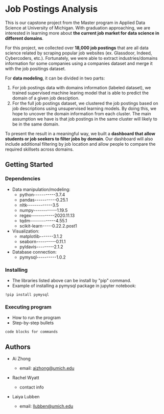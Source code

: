 # Job Postings Analysis

This is our capstone project from the Master program in Applied Data Science at University of Michigan. With graduation approaching, we are interested in learning more about **the current job market for data science in different domains**. 

For this project, we collected over **18,000 job postings** that are all data science related by scraping popular job websites (ex. Glassdoor, Indeed, Cybercoders, etc.).  Fortunately, we were able to extract industries/domains information for some companies using a companies dataset and merge it with the job positings dataset.

For **data modeling**, it can be divided in two parts:

1. For job postings data with domains information (labeled dataset), we trained supervised machine learing model that is able to predict the domain of a given job desciption. 
2. For the full job postings dataset, we clustered the job postings based on job descriptions using unsupervised learning models. By doing this, we hope to uncover the domain information from each cluster. The main assumption we have is that job postings in the same cluster will likely to be in the same domain.  

To present the result in a meaningful way, we built a **dashboard that allow students or job seekers to filter jobs by domain**. Our dashboard will also include additional filtering by job location and allow people to compare the required skillsets across domains. 

## Getting Started

### Dependencies

* Data manipulation/modeling: 
    * python-----------3.7.4
    * pandas-----------0.25.1
    * nltk-------------3.5
    * numpy------------1.19.5
    * regex------------2020.11.13
    * tqdm-------------4.55.1
    * scikit-learn-----0.22.2.post1
* Visualization: 
    * matplotlib-------3.1.2
    * seaborn----------0.11.1
    * pyldavis---------2.1.2
* Database connection:
    * pymysql----------1.0.2

### Installing

* The libraries listed above can be install by "pip" command. 
* Example of installing a pymysql package in jupyter notebook:
```
!pip install pymysql
```

### Executing program

* How to run the program
* Step-by-step bullets
```
code blocks for commands
```

## Authors

* Ai Zhong
    * email: aizhong@umich.edu

* Rachel Wyatt 
    * contact info 

* Laiya Lubben
    * email: llubben@umich.edu
